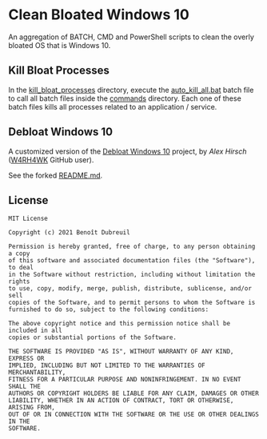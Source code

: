 # Clean Bloated Windows 10

An aggregation of BATCH, CMD and PowerShell scripts to clean the overly bloated OS that is Windows 10.


## Kill Bloat Processes

In the [kill_bloat_processes](clean_bloat_processes/kill_bloat_processes) directory, execute the [auto_kill_all.bat](clean_bloat_processes/kill_bloat_processes/auto_kill_all.bat) batch file to call all batch files inside the [commands](clean_bloat_processes/kill_bloat_processes/commands) directory. Each one of these batch files kills all processes related to an application / service.

## Debloat Windows 10

A customized version of the [Debloat Windows 10](https://github.com/W4RH4WK/Debloat-Windows-10) project, by *Alex Hirsch* ([W4RH4WK](https://github.com/W4RH4WK) GitHub user).

See the forked [README.md](Debloat-Windows-10/README.md).


## License

    MIT License
    
    Copyright (c) 2021 Benoît Dubreuil
    
    Permission is hereby granted, free of charge, to any person obtaining a copy
    of this software and associated documentation files (the "Software"), to deal
    in the Software without restriction, including without limitation the rights
    to use, copy, modify, merge, publish, distribute, sublicense, and/or sell
    copies of the Software, and to permit persons to whom the Software is
    furnished to do so, subject to the following conditions:
    
    The above copyright notice and this permission notice shall be included in all
    copies or substantial portions of the Software.
    
    THE SOFTWARE IS PROVIDED "AS IS", WITHOUT WARRANTY OF ANY KIND, EXPRESS OR
    IMPLIED, INCLUDING BUT NOT LIMITED TO THE WARRANTIES OF MERCHANTABILITY,
    FITNESS FOR A PARTICULAR PURPOSE AND NONINFRINGEMENT. IN NO EVENT SHALL THE
    AUTHORS OR COPYRIGHT HOLDERS BE LIABLE FOR ANY CLAIM, DAMAGES OR OTHER
    LIABILITY, WHETHER IN AN ACTION OF CONTRACT, TORT OR OTHERWISE, ARISING FROM,
    OUT OF OR IN CONNECTION WITH THE SOFTWARE OR THE USE OR OTHER DEALINGS IN THE
    SOFTWARE.